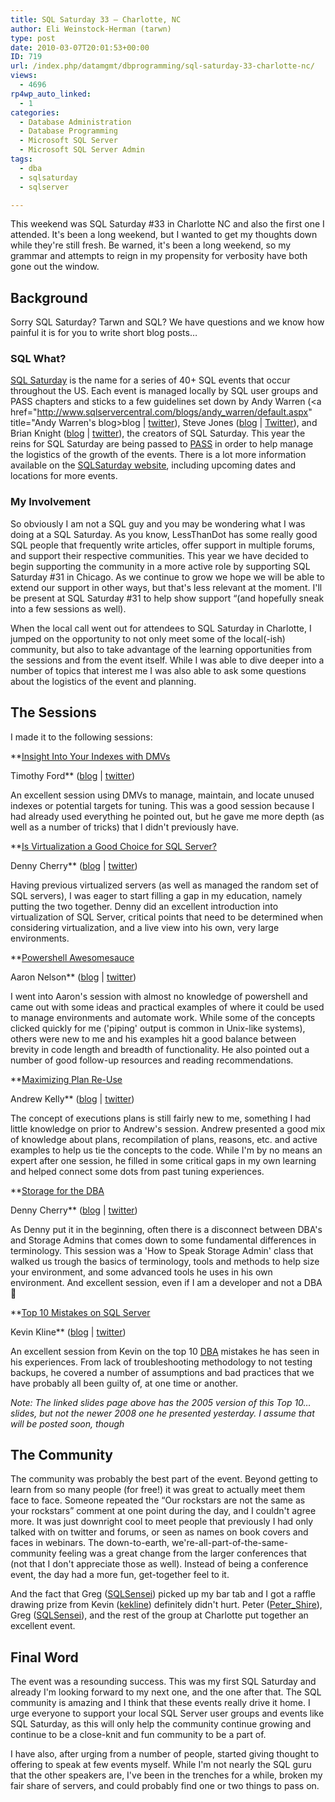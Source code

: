 ```yaml
---
title: SQL Saturday 33 – Charlotte, NC
author: Eli Weinstock-Herman (tarwn)
type: post
date: 2010-03-07T20:01:53+00:00
ID: 719
url: /index.php/datamgmt/dbprogramming/sql-saturday-33-charlotte-nc/
views:
  - 4696
rp4wp_auto_linked:
  - 1
categories:
  - Database Administration
  - Database Programming
  - Microsoft SQL Server
  - Microsoft SQL Server Admin
tags:
  - dba
  - sqlsaturday
  - sqlserver

---
```

This weekend was SQL Saturday #33 in Charlotte NC and also the first one I attended. It's been a long weekend, but I wanted to get my thoughts down while they're still fresh. Be warned, it's been a long weekend, so my grammar and attempts to reign in my propensity for verbosity have both gone out the window.

## Background

Sorry SQL Saturday? Tarwn and SQL? We have questions and we know how painful it is for you to write short blog posts…

### SQL What?

[SQL Saturday][1] is the name for a series of 40+ SQL events that occur throughout the US. Each event is managed locally by SQL user groups and PASS chapters and sticks to a few guidelines set down by Andy Warren (<a href="http://www.sqlservercentral.com/blogs/andy_warren/default.aspx" title="Andy Warren's blog>blog</a> | [twitter][2]), Steve Jones ([blog][3] | [Twitter][4]), and Brian Knight ([blog][5] | [twitter][6]), the creators of SQL Saturday. This year the reins for SQL Saturday are being passed to [PASS][7] in order to help manage the logistics of the growth of the events. There is a lot more information available on the [SQLSaturday website][8], including upcoming dates and locations for more events.

### My Involvement

So obviously I am not a SQL guy and you may be wondering what I was doing at a SQL Saturday. As you know, LessThanDot has some really good SQL people that frequently write articles, offer support in multiple forums, and support their respective communities. This year we have decided to begin supporting the community in a more active role by supporting SQL Saturday #31 in Chicago. As we continue to grow we hope we will be able to extend our support in other ways, but that's less relevant at the moment. I'll be present at SQL Saturday #31 to help show support “(and hopefully sneak into a few sessions as well).

When the local call went out for attendees to SQL Saturday in Charlotte, I jumped on the opportunity to not only meet some of the local(-ish) community, but also to take advantage of the learning opportunities from the sessions and from the event itself. While I was able to dive deeper into a number of topics that interest me I was also able to ask some questions about the logistics of the event and planning. 

## The Sessions

I made it to the following sessions:

**<u>[Insight Into Your Indexes with DMVs][9]</u>
  
Timothy Ford** ([blog][10] | [twitter][11])
  
An excellent session using DMVs to manage, maintain, and locate unused indexes or potential targets for tuning. This was a good session because I had already used everything he pointed out, but he gave me more depth (as well as a number of tricks) that I didn't previously have.

**<u>Is Virtualization a Good Choice for SQL Server?</u>
  
Denny Cherry** ([blog][12] | [twitter][13])
  
Having previous virtualized servers (as well as managed the random set of SQL servers), I was eager to start filling a gap in my education, namely putting the two together. Denny did an excellent introduction into virtualization of SQL Server, critical points that need to be determined when considering virtualization, and a live view into his own, very large environments. 

**<u>Powershell Awesomesauce</u>
  
Aaron Nelson** ([blog][14] | [twitter][15])
  
I went into Aaron's session with almost no knowledge of powershell and came out with some ideas and practical examples of where it could be used to manage environments and automate work. While some of the concepts clicked quickly for me ('piping' output is common in Unix-like systems), others were new to me and his examples hit a good balance between brevity in code length and breadth of functionality. He also pointed out a number of good follow-up resources and reading recommendations.

**<u>Maximizing Plan Re-Use</u>
  
Andrew Kelly** ([blog][16] | [twitter][17])
  
The concept of executions plans is still fairly new to me, something I had little knowledge on prior to Andrew's session. Andrew presented a good mix of knowledge about plans, recompilation of plans, reasons, etc. and active examples to help us tie the concepts to the code. While I'm by no means an expert after one session, he filled in some critical gaps in my own learning and helped connect some dots from past tuning experiences.

**<u>Storage for the DBA</u>
  
Denny Cherry** ([blog][12] | [twitter][13])
  
As Denny put it in the beginning, often there is a disconnect between DBA's and Storage Admins that comes down to some fundamental differences in terminology. This session was a 'How to Speak Storage Admin' class that walked us trough the basics of terminology, tools and methods to help size your environment, and some advanced tools he uses in his own environment. And excellent session, even if I am a developer and not a DBA 🙂

**<u>[Top 10 Mistakes on SQL Server][18]</u>
  
Kevin Kline** ([blog][19] | [twitter][20])
  
An excellent session from Kevin on the top 10 <u>DBA</u> mistakes he has seen in his experiences. From lack of troubleshooting methodology to not testing backups, he covered a number of assumptions and bad practices that we have probably all been guilty of, at one time or another.
  
_Note: The linked slides page above has the 2005 version of this Top 10… slides, but not the newer 2008 one he presented yesterday. I assume that will be posted soon, though_

## The Community

The community was probably the best part of the event. Beyond getting to learn from so many people (for free!) it was great to actually meet them face to face. Someone repeated the “Our rockstars are not the same as your rockstars” comment at one point during the day, and I couldn't agree more. It was just downright cool to meet people that previously I had only talked with on twitter and forums, or seen as names on book covers and faces in webinars. The down-to-earth, we're-all-part-of-the-same-community feeling was a great change from the larger conferences that (not that I don't appreciate those as well). Instead of being a conference event, the day had a more fun, get-together feel to it.

And the fact that Greg ([SQLSensei][21]) picked up my bar tab and I got a raffle drawing prize from Kevin (<a href="http://twitter.com/kekline" Title="kevin on Twitter (again)">kekline</a>) definitely didn't hurt. Peter ([Peter_Shire][22]), Greg ([SQLSensei][21]), and the rest of the group at Charlotte put together an excellent event.

## Final Word

The event was a resounding success. This was my first SQL Saturday and already I'm looking forward to my next one, and the one after that. The SQL community is amazing and I think that these events really drive it home. I urge everyone to support your local SQL Server user groups and events like SQL Saturday, as this will only help the community continue growing and continue to be a close-knit and fun community to be a part of. 

I have also, after urging from a number of people, started giving thought to offering to speak at few events myself. While I'm not nearly the SQL guru that the other speakers are, I've been in the trenches for a while, broken my fair share of servers, and could probably find one or two things to pass on.

 [1]: http://sqlsaturday.com/about.aspx "More About SQL Saturday (Visit the Site)"
 [2]: http://twitter.com/SQLAndy "Andy Warren on Twitter"
 [3]: http://www.sqlservercentral.com/blogs/steve_jones/default.aspx "Steve Jones's blog"
 [4]: www.twitter.com/way0utwest "Steve Jones on Twitter"
 [5]: http://www.bidn.com/blogs/BrianKnight "Brian Knight's Blog"
 [6]: http://twitter.com/brianknight "Brian Knight on Twitter"
 [7]: http://www.sqlpass.org/ "Visit the  Professional Association for SQL Server website"
 [8]: http://sqlsaturday.com/ "Hit the website"
 [9]: http://thesqlagentman.com/presentationfiles/ "Click here for Presentation Files"
 [10]: http://thesqlagentman.com/ "Timothy Ford's blog"
 [11]: http://twitter.com/SQLAgentman "Timothy Ford on Twitter"
 [12]: http://itknowledgeexchange.techtarget.com/sql-server/ "Denny's blog"
 [13]: http://twitter.com/mrdenny "Denny Cherry on Twitter"
 [14]: http://sqlvariant.com/wordpress/ "Aaron Nelson's blog"
 [15]: http://twitter.com/SQLVariant "Aaron Nelson on Twitter"
 [16]: http://sqlblog.com/blogs/andrew_kelly/ "Andrew Kelly's blog"
 [17]: http://twitter.com/gunneyk "Andrew Kelly on twitter"
 [18]: http://kevinekline.com/slides/ "Kevin's Slides"
 [19]: http://kevinekline.com/ "Kevin Kline's blog"
 [20]: http://twitter.com/kekline "Kevin Kline on Twitter"
 [21]: http://twitter.com/sqlsensei "Greg on Twitter"
 [22]: http://twitter.com/peter_shire "Peter on twitter"